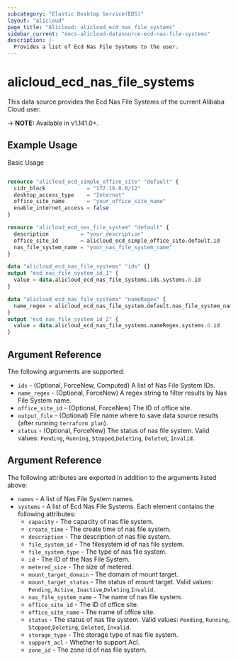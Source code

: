 ```yaml
---
subcategory: "Elastic Desktop Service(EDS)"
layout: "alicloud"
page_title: "Alicloud: alicloud_ecd_nas_file_systems"
sidebar_current: "docs-alicloud-datasource-ecd-nas-file-systems"
description: |-
  Provides a list of Ecd Nas File Systems to the user.
---
```


# alicloud\_ecd\_nas\_file\_systems

This data source provides the Ecd Nas File Systems of the current Alibaba Cloud user.

-> **NOTE:** Available in v1.141.0+.

## Example Usage

Basic Usage

```terraform

resource "alicloud_ecd_simple_office_site" "default" {
  cidr_block             = "172.16.0.0/12"
  desktop_access_type    = "Internet"
  office_site_name       = "your_office_site_name"
  enable_internet_access = false
}

resource "alicloud_ecd_nas_file_system" "default" {
  description          = "your_description"
  office_site_id       = alicloud_ecd_simple_office_site.default.id
  nas_file_system_name = "your_nas_file_system_name"
}

data "alicloud_ecd_nas_file_systems" "ids" {}
output "ecd_nas_file_system_id_1" {
  value = data.alicloud_ecd_nas_file_systems.ids.systems.0.id
}

data "alicloud_ecd_nas_file_systems" "nameRegex" {
  name_regex = alicloud_ecd_nas_file_system.default.nas_file_system_name
}
output "ecd_nas_file_system_id_2" {
  value = data.alicloud_ecd_nas_file_systems.nameRegex.systems.0.id
}

```

## Argument Reference

The following arguments are supported:

* `ids` - (Optional, ForceNew, Computed)  A list of Nas File System IDs.
* `name_regex` - (Optional, ForceNew) A regex string to filter results by Nas File System name.
* `office_site_id` - (Optional, ForceNew) The ID of office site.
* `output_file` - (Optional) File name where to save data source results (after running `terraform plan`).
* `status` - (Optional, ForceNew) The status of nas file system. Valid values: `Pending`, `Running`, `Stopped`,`Deleting`, `Deleted`, `Invalid`.

## Argument Reference

The following attributes are exported in addition to the arguments listed above:

* `names` - A list of Nas File System names.
* `systems` - A list of Ecd Nas File Systems. Each element contains the following attributes:
	* `capacity` - The capacity of nas file system.
	* `create_time` - The create time of nas file system.
	* `description` - The description of nas file system.
	* `file_system_id` - The filesystem id of nas file system.
	* `file_system_type` - The type of nas file system.
	* `id` - The ID of the Nas File System.
	* `metered_size` - The size of metered.
	* `mount_target_domain` - The domain of mount target.
	* `mount_target_status` - The status of mount target. Valid values: `Pending`, `Active`, `Inactive`,`Deleting`,`Invalid`.
	* `nas_file_system_name` - The name of nas file system.
	* `office_site_id` - The ID of office site.
	* `office_site_name` - The name of office site.
	* `status` - The status of nas file system. Valid values: `Pending`, `Running`, `Stopped`,`Deleting`, `Deleted`, `Invalid`.
	* `storage_type` - The storage type of nas file system.
	* `support_acl` - Whether to support Acl.
	* `zone_id` - The zone id of nas file system.
